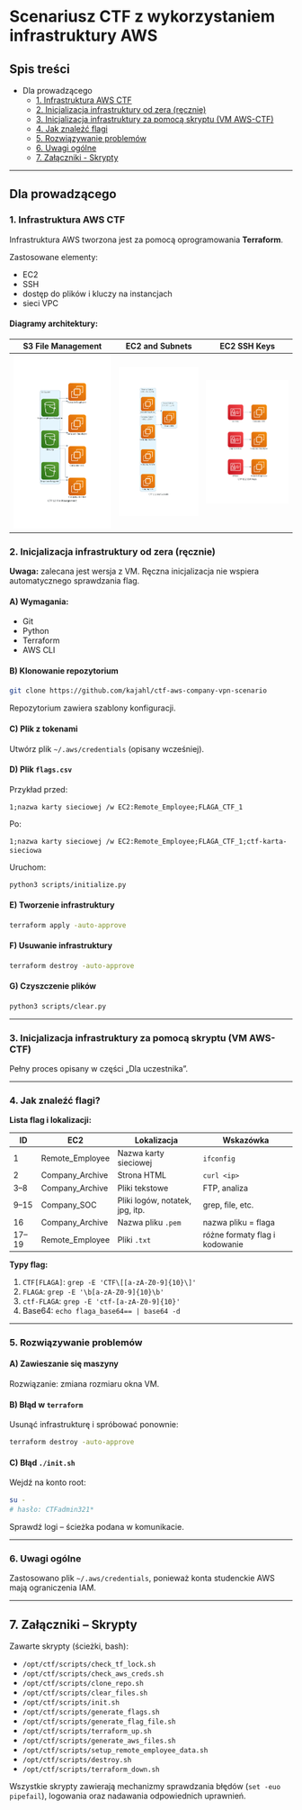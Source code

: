 # Scenariusz CTF z wykorzystaniem infrastruktury AWS

## Spis treści

- Dla prowadzącego
  - [1. Infrastruktura AWS CTF](#1-infrastruktura-aws-ctf)
  - [2. Inicjalizacja infrastruktury od zera (ręcznie)](#2-inicjalizacja-infrastruktury-od-zera-ręcznie)
  - [3. Inicjalizacja infrastruktury za pomocą skryptu (VM AWS-CTF)](#3-inicjalizacja-infrastruktury-za-pomocą-skryptu-vm-aws-ctf)
  - [4. Jak znaleźć flagi](#4-jak-znaleźć-flagi)
  - [5. Rozwiązywanie problemów](#5-rozwiązywanie-problemów)
  - [6. Uwagi ogólne](#6-uwagi-ogólne)
  - [7. Załączniki - Skrypty](#7-załączniki---skrypty)

---

## Dla prowadzącego

### 1. Infrastruktura AWS CTF

Infrastruktura AWS tworzona jest za pomocą oprogramowania **Terraform**.

Zastosowane elementy:

- EC2
- SSH
- dostęp do plików i kluczy na instancjach
- sieci VPC

#### Diagramy architektury:

| S3 File Management | EC2 and Subnets | EC2 SSH Keys |
|:------------------:|:----------------:|:------------:|
| ![S3 File Management](../../ctf_s3.png) | ![EC2 and Subnets](../../ctf_ec2_subnets.png) | ![EC2 SSH Keys](../../ctf_ec2_ssh_keys.png) |

### 2. Inicjalizacja infrastruktury od zera (ręcznie)

**Uwaga:** zalecana jest wersja z VM. Ręczna inicjalizacja nie wspiera automatycznego sprawdzania flag.

#### A) Wymagania:

- Git
- Python
- Terraform
- AWS CLI

#### B) Klonowanie repozytorium

```bash
git clone https://github.com/kajahl/ctf-aws-company-vpn-scenario
```

Repozytorium zawiera szablony konfiguracji.

#### C) Plik z tokenami

Utwórz plik `~/.aws/credentials` (opisany wcześniej).

#### D) Plik `flags.csv`

Przykład przed:

```
1;nazwa karty sieciowej /w EC2:Remote_Employee;FLAGA_CTF_1
```

Po:

```
1;nazwa karty sieciowej /w EC2:Remote_Employee;FLAGA_CTF_1;ctf-karta-sieciowa
```

Uruchom:

```bash
python3 scripts/initialize.py
```

#### E) Tworzenie infrastruktury

```bash
terraform apply -auto-approve
```

#### F) Usuwanie infrastruktury

```bash
terraform destroy -auto-approve
```

#### G) Czyszczenie plików

```bash
python3 scripts/clear.py
```

---

### 3. Inicjalizacja infrastruktury za pomocą skryptu (VM AWS-CTF)

Pełny proces opisany w części „Dla uczestnika”.

---

### 4. Jak znaleźć flagi?

**Lista flag i lokalizacji:**

| ID | EC2               | Lokalizacja                        | Wskazówka                          |
|----|-------------------|------------------------------------|------------------------------------|
| 1  | Remote_Employee   | Nazwa karty sieciowej             | `ifconfig`                         |
| 2  | Company_Archive   | Strona HTML                        | `curl <ip>`                        |
| 3–8| Company_Archive   | Pliki tekstowe                     | FTP, analiza                       |
| 9–15| Company_SOC      | Pliki logów, notatek, jpg, itp.    | grep, file, etc.                   |
| 16 | Company_Archive   | Nazwa pliku `.pem`                 | nazwa pliku = flaga                |
| 17–19| Remote_Employee | Pliki `.txt`                       | różne formaty flag i kodowanie     |

**Typy flag:**

1. `CTF[FLAGA]`: `grep -E 'CTF\[[a-zA-Z0-9]{10}\]'`
2. `FLAGA`: `grep -E '\b[a-zA-Z0-9]{10}\b'`
3. `ctf-FLAGA`: `grep -E 'ctf-[a-zA-Z0-9]{10}'`
4. Base64: `echo flaga_base64== | base64 -d`

---

### 5. Rozwiązywanie problemów

#### A) Zawieszanie się maszyny

Rozwiązanie: zmiana rozmiaru okna VM.

#### B) Błąd w `terraform`

Usunąć infrastrukturę i spróbować ponownie:

```bash
terraform destroy -auto-approve
```

#### C) Błąd `./init.sh`

Wejdź na konto root:

```bash
su -
# hasło: CTFadmin321*
```

Sprawdź logi – ścieżka podana w komunikacie.

---

### 6. Uwagi ogólne

Zastosowano plik `~/.aws/credentials`, ponieważ konta studenckie AWS mają ograniczenia IAM.

---

## 7. Załączniki – Skrypty

Zawarte skrypty (ścieżki, bash):

- `/opt/ctf/scripts/check_tf_lock.sh`
- `/opt/ctf/scripts/check_aws_creds.sh`
- `/opt/ctf/scripts/clone_repo.sh`
- `/opt/ctf/scripts/clear_files.sh`
- `/opt/ctf/scripts/init.sh`
- `/opt/ctf/scripts/generate_flags.sh`
- `/opt/ctf/scripts/generate_flag_file.sh`
- `/opt/ctf/scripts/terraform_up.sh`
- `/opt/ctf/scripts/generate_aws_files.sh`
- `/opt/ctf/scripts/setup_remote_employee_data.sh`
- `/opt/ctf/scripts/destroy.sh`
- `/opt/ctf/scripts/terraform_down.sh`

Wszystkie skrypty zawierają mechanizmy sprawdzania błędów (`set -euo pipefail`), logowania oraz nadawania odpowiednich uprawnień.